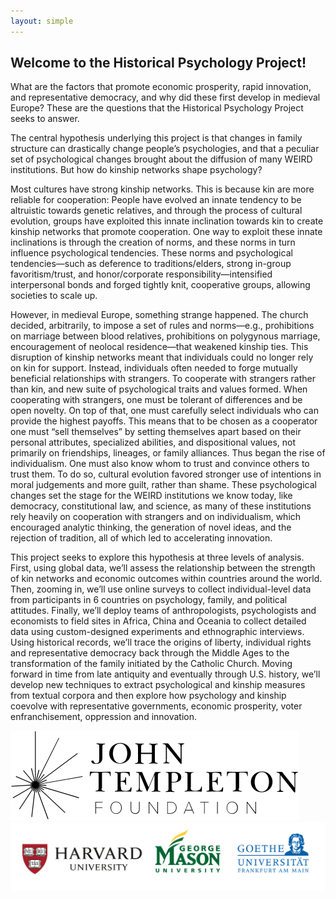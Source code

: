 ```yaml
---
layout: simple
---
```



## Welcome to the Historical Psychology Project!

What are the factors that promote economic prosperity, rapid innovation, and representative democracy, and why did these first develop in medieval Europe? These are the questions that the Historical Psychology Project seeks to answer. 

The central hypothesis underlying this project is that changes in family structure can drastically change people’s psychologies, and that a peculiar set of psychological changes brought about the diffusion of many WEIRD institutions. But how do kinship networks shape psychology? 

Most cultures have strong kinship networks. This is because kin are more reliable for cooperation: People have evolved an innate tendency to be altruistic towards genetic relatives, and through the process of cultural evolution, groups have exploited this innate inclination towards kin to create kinship networks that promote cooperation. One way to exploit these innate inclinations is through the creation of norms, and these norms in turn influence psychological tendencies. These norms and psychological tendencies—such as deference to traditions/elders, strong in-group favoritism/trust, and honor/corporate responsibility—intensified interpersonal bonds and forged tightly knit, cooperative groups, allowing societies to scale up.

However, in medieval Europe, something strange happened. The church decided, arbitrarily, to impose a set of rules and norms—e.g., prohibitions on marriage between blood relatives, prohibitions on polygynous marriage, encouragement of neolocal residence—that weakened kinship ties. This disruption of kinship networks meant that individuals could no longer rely on kin for support. Instead, individuals often needed to forge mutually beneficial relationships with strangers. To cooperate with strangers rather than kin, and new suite of psychological traits and values formed. When cooperating with strangers, one must be tolerant of differences and be open novelty. On top of that, one must carefully select individuals who can provide the highest payoffs. This means that to be chosen as a cooperator one must “sell themselves” by setting themselves apart based on their personal attributes, specialized abilities, and dispositional values, not primarily on friendships, lineages, or family alliances. Thus began the rise of individualism. One must also know whom to trust and convince others to trust them. To do so, cultural evolution favored stronger use of intentions in moral judgements and more guilt, rather than shame. These psychological changes set the stage for the WEIRD institutions we know today, like democracy, constitutional law, and science, as many of these institutions rely heavily on cooperation with strangers and on individualism, which encouraged analytic thinking, the generation of novel ideas, and the rejection of tradition, all of which led to accelerating innovation. 

This project seeks to explore this hypothesis at three levels of analysis. First, using global data, we’ll assess the relationship between the strength of kin networks and economic outcomes within countries around the world. Then, zooming in, we’ll use online surveys to collect individual-level data from participants in 6 countries on psychology, family, and political attitudes. Finally, we’ll deploy teams of anthropologists, psychologists and economists to field sites in Africa, China and Oceania to collect detailed data using custom-designed experiments and ethnographic interviews. Using historical records, we’ll trace the origins of liberty, individual rights and representative democracy back through the Middle Ages to the transformation of the family initiated by the Catholic Church. Moving forward in time from late antiquity and eventually through U.S. history, we’ll develop new techniques to extract psychological and kinship measures from textual corpora and then explore how psychology and kinship coevolve with representative governments, economic prosperity, voter enfranchisement, oppression and innovation. 

![](assets/images/jtf-logo-black.svg)
![](assets/images/university-logos.png)
